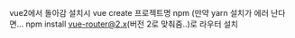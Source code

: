 vue2에서 돌아감 
설치시 vue create 프로젝트명 npm (만약 yarn 설치가 에러 난다면...
npm install vue-router@2.x(버전 2로 맞춰줌..)로 라우터 설치 
